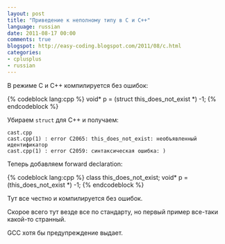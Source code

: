 ```yaml
---
layout: post
title: "Приведение к неполному типу в C и С++"
language: russian
date: 2011-08-17 00:00
comments: true
blogspot: http://easy-coding.blogspot.com/2011/08/c.html
categories: 
- cplusplus
- russian
---
```

В режиме С и С++ компилируется без ошибок:

{% codeblock lang:cpp %}
void* p = (struct this_does_not_exist *) -1;
{% endcodeblock %}

Убираем `struct` для С++ и получаем:

    cast.cpp
    cast.cpp(1) : error C2065: this_does_not_exist: необъявленный идентификатор
    cast.cpp(1) : error C2059: синтаксическая ошибка: )

Теперь добавляем forward declaration:

{% codeblock lang:cpp %}
class this_does_not_exist;
void* p = (this_does_not_exist *) -1;
{% endcodeblock %}

Тут все честно и компилируется без ошибок.

Скорое всего тут везде все по стандарту, но первый пример все-таки какой-то странный.

GCC хотя бы предупреждение выдает.
